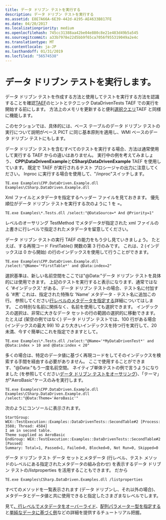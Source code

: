```yaml
---
title: データ ドリブン テストを実行する
description: データ ドリブン テストを実行する
ms.assetid: E8E7A66A-6E39-442d-A195-AE4633B817FE
ms.date: 04/20/2017
ms.localizationpriority: medium
ms.openlocfilehash: 745cc31388aa42be04e880c8e21e483d49b5a545
ms.sourcegitcommit: a33b7978e22d5bb9f65ca7056f955319049a2e4c
ms.translationtype: MT
ms.contentlocale: ja-JP
ms.lasthandoff: 01/31/2019
ms.locfileid: "56574538"
---
```

# <a name="span-idtaefexecutingdata-driventestsspanexecuting-data-driven-tests"></a><span id="taef.executing_data-driven_tests"></span>データ ドリブン テストを実行します。


データ ドリブン テストを作成する方法と使用してテストを実行する方法を認識することを確認[TAEF](index.md)のヒントとテクニック DataDrivenTests TAEF での実行を開始する前にします。 方法上のメモリを更新すると便利[選択クエリ](selection.md)TAEF と同様に機能します。

このセクションでは、具体的には、ベース テーブルのデータ ドリブン テストの実行について説明がベース PICT に同じ基本原則を適用し、WMI ベースのデータ ドリブン テストにもします。

データ ドリブン テストを含むすべてのテストを実行する場合、方法は通常使用して実行する TAEF からの違いはありません。 実行中の例を考えてみましょう、 **CPP\\DataDrivenExample**と**CSharp\\DataDrivenExample** TAEF を使用しています。 既定で TAEF が実行されるテスト プロシージャの出力に注意してください。 Inproc に実行する場合を使用して、"/inproc"スイッチします。

``` syntax
TE.exe Examples\CPP.DataDriven.Example.dll Examples\CSharp.DataDriven.Example.dll
```

Xml ファイルとメタデータを指定するヘッダー ファイルを見ておきます。 優先順位がデータ ドリブン テストを実行する次のように 1 を =。

``` syntax
TE.exe Examples\*.Tests.dll /select:"@DataSource=* And @Priority=1"
```

レベルのオーサリング TestMethod でメタデータが指定された xml ファイルの上書きに行レベルで指定されたメタデータを留意してください。

データ ドリブン テストの実行 TAEF の能力をもう少し見ていきましょう。 たとえば、する再現コード FirstTable() 関数の第 3 行のみです。 これは、2 (インデックスは 0 から開始) の行のインデックスを使用して行うことができます。

``` syntax
TE.exe Examples\CPP.DataDriven.Example.dll /select:"@Name='*FirstTable*' and @Data:index=2"
```

選択基準は、新しい名前空間をここでは"@Data:"データ ドリブン テストを具体的には使用できます。 上記のテストを実行すると表示になります、通常ではなく '\#インデックス' がある、データ ドリブン テストの場合、テスト名に付加する '\#黒' これは、指定された特殊な 'Name' メタデータ - テスト名に追加この行。 参照してください[行レベルのメタデータを指定する](metadata-overriding-data-driven-test-example.md)詳細についてはします。 この特別な名前に関係なく、名前を使用しても選択できます。 インデックスの選択は、非常に大きなデータ セットの行の範囲の選択的に移動できます。 たとえば (架空の例ではなく) データ ドリブン テストでは、100 行がある場合 (インデックスの最大 99) 10 より大きいインデックスを持つ行を実行して、20 未満、今すぐ簡単にこれを指定できますとして。

``` syntax
TE.exe Examples\*.Tests.dll /select:"@Name='*MyDataDrivenTest*' and @Data:index > 10 and @Data:index < 20"
```

多くの場合は、特定のデータ値に基づく再現コードをしてそのインデックスを検索する手間を経由する必要がありません。 ここで使用することができます、"@Data:"もう一度名前空間。 ネイティブ単体テストの例で言うようになりました (を参照してください[データ ドリブン テストをオーサリング](data-driven-testing.md))、「テーマ」が"AeroBasic"ケースのみを実行します。

``` syntax
TE.exe Examples\CPP.DataDriven.Example.dll Examples\CSharp.DataDriven.Example.dll /select:"@Data:Theme='AeroBasic'"
```

次のようにコンソールに表示されます。

``` syntax
StartGroup: WEX::TestExecution::Examples::DataDrivenTests::SecondTable#2 [Process: 3588; Thread: 4584]
I am in second table.
Theme supplied as AeroBasic
EndGroup: WEX::TestExecution::Examples::DataDrivenTests::SecondTable#2 [Passed]
Summary: Total=1, Passed=1, Failed=0, Blocked=0, Not Run=0, Skipped=0
```

データ ドリブン テスト データ セットとメタデータ (行レベル、テスト メソッドのレベルにある指定されたメタデータの組み合わせ) を表示するデータ ドリブン テストの/listproperties を活用することもできます。 だから

``` syntax
TE.exe Examples\CSharp.DataDriven.Examples.dll /listproperties
```

すべてのメソッドを一覧表示されます (データ ドリブンし、それ以外の場合)、メタデータとデータ値と共に使用できると指定したさまざまなレベルでします。

見て[、行レベルでメタデータをオーバーライド](metadata-overriding-data-driven-test-example.md)、[配列パラメーター型を指定する](array-support-data-driven-test-example.md)と[単純なデータに基づく例](data-driven-testing.md)などの詳細を提供するチュートリアル把握。

 

 





